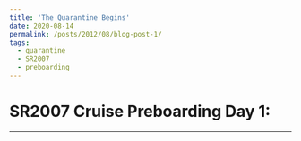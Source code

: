 ```yaml
---
title: 'The Quarantine Begins'
date: 2020-08-14
permalink: /posts/2012/08/blog-post-1/
tags:
  - quarantine
  - SR2007
  - preboarding
---
```



SR2007 Cruise Preboarding Day 1:
======

------